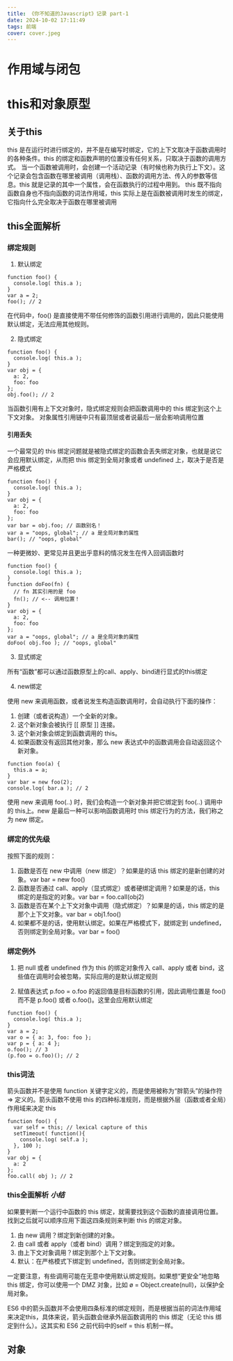 ```yaml
---
title: 《你不知道的Javascript》记录 part-1
date: 2024-10-02 17:11:49
tags: 前端
cover: cover.jpeg
---
```

# 作用域与闭包


# this和对象原型

## 关于this

this 是在运行时进行绑定的，并不是在编写时绑定，它的上下文取决于函数调用时的各种条件。this 的绑定和函数声明的位置没有任何关系，只取决于函数的调用方式。
当一个函数被调用时，会创建一个活动记录（有时候也称为执行上下文）。这个记录会包含函数在哪里被调用（调用栈）、函数的调用方法、传入的参数等信息。this 就是记录的其中一个属性，会在函数执行的过程中用到。
this 既不指向函数自身也不指向函数的词法作用域，this 实际上是在函数被调用时发生的绑定，它指向什么完全取决于函数在哪里被调用


## this全面解析

### 绑定规则
1. 默认绑定
```
function foo() {
  console.log( this.a );
}
var a = 2;
foo(); // 2
```
在代码中，foo() 是直接使用不带任何修饰的函数引用进行调用的，因此只能使用
默认绑定，无法应用其他规则。

2. 隐式绑定
```
function foo() {
  console.log( this.a );
}
var obj = {
  a: 2,
  foo: foo
};
obj.foo(); // 2
```
当函数引用有上下文对象时，隐式绑定规则会把函数调用中的 this 绑定到这个上下文对象。
对象属性引用链中只有最顶层或者说最后一层会影响调用位置

#### 引用丢失
一个最常见的 this 绑定问题就是被隐式绑定的函数会丢失绑定对象，也就是说它会应用默认绑定，从而把 this 绑定到全局对象或者 undefined 上，取决于是否是严格模式
```
function foo() {
  console.log( this.a );
}
var obj = {
  a: 2,
  foo: foo
};
var bar = obj.foo; // 函数别名！
var a = "oops, global"; // a 是全局对象的属性
bar(); // "oops, global"
```
一种更微妙、更常见并且更出乎意料的情况发生在传入回调函数时
```
function foo() {
  console.log( this.a );
}
function doFoo(fn) {
  // fn 其实引用的是 foo
  fn(); // <-- 调用位置！
}
var obj = {
  a: 2,
  foo: foo
};
var a = "oops, global"; // a 是全局对象的属性
doFoo( obj.foo ); // "oops, global"
```

3. 显式绑定

所有“函数”都可以通过函数原型上的call、apply、bind进行显式的this绑定


4. new绑定

使用 new 来调用函数，或者说发生构造函数调用时，会自动执行下面的操作：
1. 创建（或者说构造）一个全新的对象。
2. 这个新对象会被执行 [[ 原型 ]] 连接。
3. 这个新对象会绑定到函数调用的 this。
4. 如果函数没有返回其他对象，那么 new 表达式中的函数调用会自动返回这个新对象。
```
function foo(a) {
  this.a = a;
}
var bar = new foo(2);
console.log( bar.a ); // 2
```
使用 new 来调用 foo(..) 时，我们会构造一个新对象并把它绑定到 foo(..) 调用中的 this上。new 是最后一种可以影响函数调用时 this 绑定行为的方法，我们称之为 new 绑定。

### 绑定的优先级
按照下面的规则：
1. 函数是否在 new 中调用（new 绑定）？如果是的话 this 绑定的是新创建的对象。var bar = new foo()
2. 函数是否通过 call、apply（显式绑定）或者硬绑定调用？如果是的话，this 绑定的是指定的对象。var bar = foo.call(obj2)
3. 函数是否在某个上下文对象中调用（隐式绑定）？如果是的话，this 绑定的是那个上下文对象。var bar = obj1.foo()
4. 如果都不是的话，使用默认绑定。如果在严格模式下，就绑定到 undefined，否则绑定到全局对象。var bar = foo()

### 绑定例外
1. 把 null 或者 undefined 作为 this 的绑定对象传入 call、apply 或者 bind，这些值在调用时会被忽略，实际应用的是默认绑定规则

2. 赋值表达式 p.foo = o.foo 的返回值是目标函数的引用，因此调用位置是 foo() 而不是
p.foo() 或者 o.foo()。这里会应用默认绑定
```
function foo() {
  console.log( this.a );
}
var a = 2;
var o = { a: 3, foo: foo };
var p = { a: 4 };
o.foo(); // 3
(p.foo = o.foo)(); // 2
```

### this词法
箭头函数并不是使用 function 关键字定义的，而是使用被称为“胖箭头”的操作符 => 定义的。箭头函数不使用 this 的四种标准规则，而是根据外层（函数或者全局）作用域来决定 this
```
function foo() {
  var self = this; // lexical capture of this
  setTimeout( function(){
    console.log( self.a );
  }, 100 );
}
var obj = {
  a: 2
};
foo.call( obj ); // 2
```


### this全面解析 *小结*
如果要判断一个运行中函数的 this 绑定，就需要找到这个函数的直接调用位置。找到之后就可以顺序应用下面这四条规则来判断 this 的绑定对象。
1. 由 new 调用？绑定到新创建的对象。
2. 由 call 或者 apply（或者 bind）调用？绑定到指定的对象。
3. 由上下文对象调用？绑定到那个上下文对象。
4. 默认：在严格模式下绑定到 undefined，否则绑定到全局对象。

一定要注意，有些调用可能在无意中使用默认绑定规则。如果想“更安全”地忽略 this 绑定，你可以使用一个 DMZ 对象，比如 ø = Object.create(null)，以保护全局对象。

ES6 中的箭头函数并不会使用四条标准的绑定规则，而是根据当前的词法作用域来决定this，具体来说，箭头函数会继承外层函数调用的 this 绑定（无论 this 绑定到什么）。这其实和 ES6 之前代码中的self = this 机制一样。


## 对象